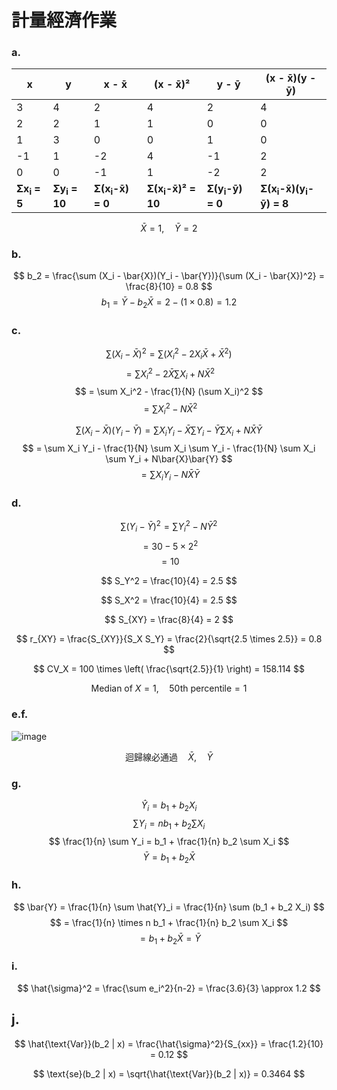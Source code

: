 # 計量經濟作業

### a.
| x   | y   | x - x̄ | (x - x̄)² | y - ȳ | (x - x̄)(y - ȳ) |
|-----|-----|-------|----------|-------|----------------|
| 3   | 4   |  2    |   4      |   2   |       4        |
| 2   | 2   |  1    |   1      |   0   |       0        |
| 1   | 3   |  0    |   0      |   1   |       0        |
| -1  | 1   | -2    |   4      |  -1   |       2        |
| 0   | 0   | -1    |   1      |  -2   |       2        |
| **Σx<sub>i</sub> = 5**  | **Σy<sub>i</sub> = 10**  | **Σ(x<sub>i</sub>-x&#772;) = 0** | **Σ(x<sub>i</sub>-x&#772;)&#178; = 10** | **Σ(y<sub>i</sub>-y&#772;) = 0** | **Σ(x<sub>i</sub>-x&#772;)(y<sub>i</sub>-y&#772;) = 8** |

$$
\bar{X} = 1, \quad \bar{Y} = 2
$$

### b.
$$
b_2 = \frac{\sum (X_i - \bar{X})(Y_i - \bar{Y})}{\sum (X_i - \bar{X})^2} = \frac{8}{10} = 0.8
$$
$$
b_1 = \bar{Y} - b_2 \bar{X} = 2 - (1 \times 0.8) = 1.2
$$

### c.
$$
\sum (X_i - \bar{X})^2 = \sum (X_i^2 - 2X_i\bar{X} + \bar{X}^2)
$$
$$
= \sum X_i^2 - 2\bar{X} \sum X_i + N \bar{X}^2
$$
$$
= \sum X_i^2 - \frac{1}{N} (\sum X_i)^2
$$
$$
= \sum X_i^2 - N\bar{X}^2
$$

$$
\sum (X_i - \bar{X})(Y_i - \bar{Y}) = \sum X_i Y_i - \bar{X} \sum Y_i - \bar{Y} \sum X_i + N\bar{X}\bar{Y}
$$
$$
= \sum X_i Y_i - \frac{1}{N} \sum X_i \sum Y_i - \frac{1}{N} \sum X_i \sum Y_i + N\bar{X}\bar{Y}
$$
$$
= \sum X_i Y_i - N\bar{X}\bar{Y}
$$

### d.

$$
\sum (Y_i - \bar{Y})^2 = \sum Y_i^2 - N\bar{Y}^2
$$
$$
= 30 - 5 \times 2^2
$$
$$
= 10
$$

$$
S_Y^2 = \frac{10}{4} = 2.5
$$

$$
S_X^2 = \frac{10}{4} = 2.5
$$

$$
S_{XY} = \frac{8}{4} = 2
$$

$$
r_{XY} = \frac{S_{XY}}{S_X S_Y} = \frac{2}{\sqrt{2.5 \times 2.5}} = 0.8
$$

$$
CV_X = 100 \times \left( \frac{\sqrt{2.5}}{1} \right) = 158.114
$$

$$
\text{Median of } X = 1, \quad \text{50th percentile} = 1
$$

### e.f.
![image](https://github.com/user-attachments/assets/c612830d-319b-49be-b680-c7f9216d2df6)

$$
\text{迴歸線必通過} \quad \bar{X}, \quad \bar{Y} 
$$

### g.
$$
\hat{Y}_i = b_1 + b_2 X_i
$$
$$
\sum Y_i = n b_1 + b_2 \sum X_i
$$
$$
\frac{1}{n} \sum Y_i = b_1 + \frac{1}{n} b_2 \sum X_i
$$
$$
\bar{Y} = b_1 + b_2 \bar{X}
$$

### h.
$$
\bar{Y} = \frac{1}{n} \sum \hat{Y}_i = \frac{1}{n} \sum (b_1 + b_2 X_i)
$$
$$
= \frac{1}{n} \times n b_1 + \frac{1}{n} b_2 \sum X_i
$$
$$
= b_1 + b_2 \bar{X} = \bar{Y}
$$


### i.
$$
\hat{\sigma}^2 = \frac{\sum e_i^2}{n-2} = \frac{3.6}{3} \approx 1.2
$$

## j.
$$
\hat{\text{Var}}(b_2 | x) = \frac{\hat{\sigma}^2}{S_{xx}} = \frac{1.2}{10} = 0.12
$$

$$
\text{se}(b_2 | x) = \sqrt{\hat{\text{Var}}(b_2 | x)} = 0.3464
$$
